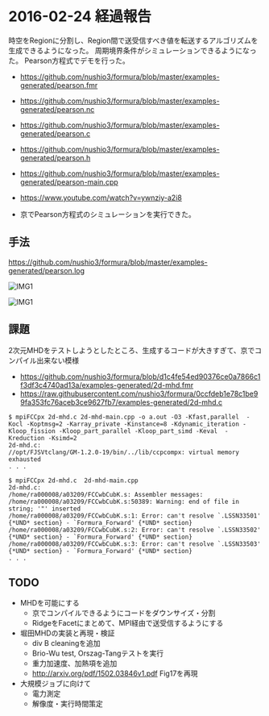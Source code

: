 # 2016-02-24 経過報告


時空をRegionに分割し、Region間で送受信すべき値を転送するアルゴリズムを生成できるようになった。
周期境界条件がシミュレーションできるようになった。
Pearson方程式でデモを行った。

- https://github.com/nushio3/formura/blob/master/examples-generated/pearson.fmr
- https://github.com/nushio3/formura/blob/master/examples-generated/pearson.nc


- https://github.com/nushio3/formura/blob/master/examples-generated/pearson.c
- https://github.com/nushio3/formura/blob/master/examples-generated/pearson.h
- https://github.com/nushio3/formura/blob/master/examples-generated/pearson-main.cpp



- https://www.youtube.com/watch?v=ywnziy-a2i8

- 京でPearson方程式のシミュレーションを実行できた。


## 手法

https://github.com/nushio3/formura/blob/master/examples-generated/pearson.log

![IMG1](https://github.com/nushio3/formura/blob/master/reference/IMG_5284.JPG)

![IMG1](https://github.com/nushio3/formura/blob/master/reference/IMG_5285.JPG)

## 課題

2次元MHDをテストしようとしたところ、生成するコードが大きすぎて、京でコンパイル出来ない模様

- https://github.com/nushio3/formura/blob/d1c4fe54ed90376ce0a7866c1f3df3c4740ad13a/examples-generated/2d-mhd.fmr
- https://raw.githubusercontent.com/nushio3/formura/0ccfdeb1e78c1be99fa353fc76aceb3ce9627fb7/examples-generated/2d-mhd.c

```
$ mpiFCCpx 2d-mhd.c 2d-mhd-main.cpp -o a.out -O3 -Kfast,parallel  -Kocl -Koptmsg=2 -Karray_private -Kinstance=8 -Kdynamic_iteration -Kloop_fission -Kloop_part_parallel -Kloop_part_simd -Keval  -Kreduction -Ksimd=2
2d-mhd.c:
//opt/FJSVtclang/GM-1.2.0-19/bin/../lib/ccpcompx: virtual memory exhausted
. . .
```



```
$ mpiFCCpx 2d-mhd.c  2d-mhd-main.cpp
2d-mhd.c:
/home/ra000008/a03209/FCCwbCubK.s: Assembler messages:
/home/ra000008/a03209/FCCwbCubK.s:50389: Warning: end of file in string; '"' inserted
/home/ra000008/a03209/FCCwbCubK.s:1: Error: can't resolve `.LSSN33501' {*UND* section} - `Formura_Forward' {*UND* section}
/home/ra000008/a03209/FCCwbCubK.s:2: Error: can't resolve `.LSSN33502' {*UND* section} - `Formura_Forward' {*UND* section}
/home/ra000008/a03209/FCCwbCubK.s:3: Error: can't resolve `.LSSN33503' {*UND* section} - `Formura_Forward' {*UND* section}
. . .

```

## TODO

- MHDを可能にする
  - 京でコンパイルできるようにコードをダウンサイズ・分割
  - RidgeをFacetにまとめて、MPI経由で送受信するようにする
- 堀田MHDの実装と再現・検証
  - div B cleaningを追加
  - Brio-Wu test, Orszag-Tangテストを実行
  - 重力加速度、加熱項を追加
  - http://arxiv.org/pdf/1502.03846v1.pdf Fig17を再現
- 大規模ジョブに向けて
  - 電力測定
  - 解像度・実行時間策定
